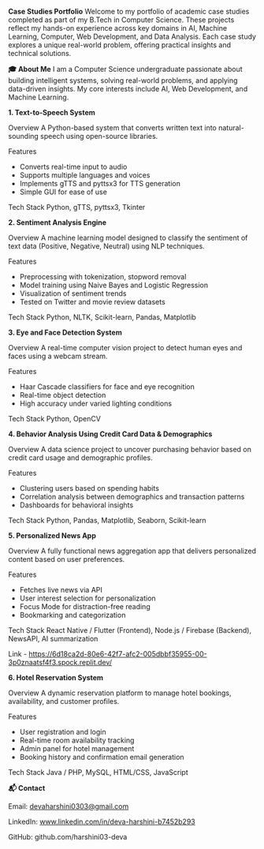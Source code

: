 **Case Studies Portfolio**
Welcome to my portfolio of academic case studies completed as part of my B.Tech in Computer Science. These projects reflect my hands-on experience across key domains in AI, Machine Learning, Computer, Web Development, and Data Analysis. Each case study explores a unique real-world problem, offering practical insights and technical solutions.

**🎓 About Me**
I am a Computer Science undergraduate passionate about building intelligent systems, solving real-world problems, and applying data-driven insights. My core interests include AI, Web Development, and Machine Learning.

**1. Text-to-Speech System**

Overview
A Python-based system that converts written text into natural-sounding speech using open-source libraries.

Features
* Converts real-time input to audio
* Supports multiple languages and voices
* Implements gTTS and pyttsx3 for TTS generation
* Simple GUI for ease of use

Tech Stack
Python, gTTS, pyttsx3, Tkinter

**2. Sentiment Analysis Engine**

Overview
A machine learning model designed to classify the sentiment of text data (Positive, Negative, Neutral) using NLP techniques.

Features
* Preprocessing with tokenization, stopword removal
* Model training using Naive Bayes and Logistic Regression
* Visualization of sentiment trends
* Tested on Twitter and movie review datasets

Tech Stack
Python, NLTK, Scikit-learn, Pandas, Matplotlib

**3. Eye and Face Detection System**

Overview
A real-time computer vision project to detect human eyes and faces using a webcam stream.

Features
* Haar Cascade classifiers for face and eye recognition
* Real-time object detection
* High accuracy under varied lighting conditions

Tech Stack
Python, OpenCV

**4. Behavior Analysis Using Credit Card Data & Demographics**

Overview
A data science project to uncover purchasing behavior based on credit card usage and demographic profiles.

Features
* Clustering users based on spending habits
* Correlation analysis between demographics and transaction patterns
* Dashboards for behavioral insights

Tech Stack
Python, Pandas, Matplotlib, Seaborn, Scikit-learn

**5. Personalized News App**

Overview
A fully functional news aggregation app that delivers personalized content based on user preferences.

Features
* Fetches live news via API
* User interest selection for personalization
* Focus Mode for distraction-free reading
* Bookmarking and categorization

Tech Stack
React Native / Flutter (Frontend), Node.js / Firebase (Backend), NewsAPI, AI summarization

Link - https://6d18ca2d-80e6-42f7-afc2-005dbbf35955-00-3p0znaatsf4f3.spock.replit.dev/

**6. Hotel Reservation System**

Overview
A dynamic reservation platform to manage hotel bookings, availability, and customer profiles.

Features
* User registration and login
* Real-time room availability tracking
* Admin panel for hotel management
* Booking history and confirmation email generation

Tech Stack
Java / PHP, MySQL, HTML/CSS, JavaScript


**📬 Contact**

Email: devaharshini0303@gmail.com

LinkedIn: www.linkedin.com/in/deva-harshini-b7452b293

GitHub: github.com/harshini03-deva
